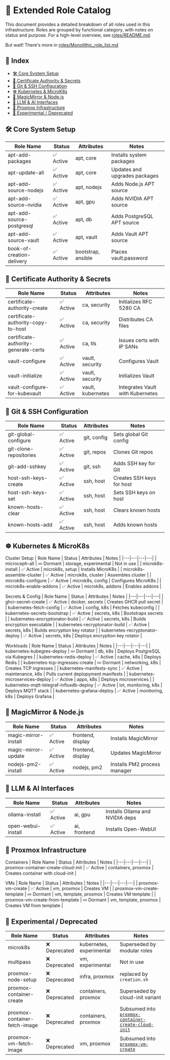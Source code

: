 # 🧩 Extended Role Catalog
This document provides a detailed breakdown of all roles used in this infrastructure. Roles are grouped by functional category, with notes on status and purpose. 
For a high-level overview, see [roles/README.md](./README.md).

But wait! There's more in [roles/Monolithic_role_list.md](./Monolithic_role_list.md)

## 📘 Index
- [🛠️ Core System Setup](#️-core-system-setup)
- [🔐 Certificate Authority & Secrets](#-certificate-authority--secrets)
- [🧬 Git & SSH Configuration](#-git--ssh-configuration)
- [☸️ Kubernetes & MicroK8s](#-kubernetes--microk8s)
- [🧙 MagicMirror & Node.js](#-magicmirror--nodejs)
- [🧠 LLM & AI Interfaces](#-llm--ai-interfaces)
- [🧱 Proxmox Infrastructure](#-proxmox-infrastructure)
- [🧪 Experimental / Deprecated](#-experimental--deprecated)

## 🛠️ Core System Setup
| Role Name | Status | Attributes | Notes | 
|---|---|---|---|
| apt-add-packages | ✅ Active | apt, core | Installs system packages | 
| apt-update-all | ✅ Active | apt, core | Updates and upgrades packages | 
| apt-add-source-nodejs | ✅ Active | apt, nodejs | Adds Node.js APT source | 
| apt-add-source-nvidia | ✅ Active | apt, gpu | Adds NVIDIA APT source | 
| apt-add-source-postgresql | ✅ Active | apt, db | Adds PostgreSQL APT source | 
| apt-add-source-vault | ✅ Active | apt, vault | Adds Vault APT source | 
| book-of-creation-delivery | ✅ Active | bootstrap, ansible | Places vault.password | 


## 🔐 Certificate Authority & Secrets
| Role Name | Status | Attributes | Notes | 
|---|---|---|---|
| certificate-authority-create | ✅ Active | ca, security | Initializes RFC 5280 CA | 
| certificate-authority-copy-to-host | ✅ Active | ca, security | Distributes CA files | 
| certificate-authority-generate-certs | ✅ Active | ca, tls | Issues certs with IP SANs | 
| vault-configure | ✅ Active | vault, security | Configures Vault | 
| vault-initialize | ✅ Active | vault, security | Initializes Vault | 
| vault-configure-for-kubevault | ✅ Active | vault, kubernetes | Integrates Vault with Kubernetes | 


## 🧬 Git & SSH Configuration
| Role Name | Status | Attributes | Notes | 
|---|---|---|---|
| git-global-configure | ✅ Active | git, config | Sets global Git config | 
| git-clone-repositories | ✅ Active | git, repos | Clones Git repos | 
| git-add-sshkey | ✅ Active | git, ssh | Adds SSH key for Git | 
| host-ssh-keys-create | ✅ Active | ssh, host | Creates SSH keys for host | 
| host-ssh-keys-set | ✅ Active | ssh, host | Sets SSH keys on host | 
| known-hosts-clear | ✅ Active | ssh, host | Clears known hosts | 
| known-hosts-add | ✅ Active | ssh, host | Adds known hosts | 

## ☸️ Kubernetes & MicroK8s
Cluster Setup
| Role Name | Status | Attributes | Notes | 
|---|---|---|---|
| microceph-all | 💤 Dormant | storage, experimental | Not in use | 
| microk8s-install | ✅ Active | microk8s, setup | Installs MicroK8s | 
| microk8s-assemble-cluster | ✅ Active | microk8s, cluster | Assembles cluster | 
| microk8s-configure | ✅ Active | microk8s, config | Configures MicroK8s | 
| microk8s-enable-addons | ✅ Active | microk8s, addons | Enables addons | 

Secrets & Config
| Role Name | Status | Attributes | Notes | 
|---|---|---|---|
| ghcr-secret-create | ✅ Active | docker, secrets | Creates GHCR pull secret | 
| kubernetes-fetch-config | ✅ Active | config, k8s | Fetches kubeconfig | 
| kubernetes-secrets-bootstrap | ✅ Active | secrets, k8s | Bootstraps secrets | 
| kubernetes-encryptonator-build | ✅ Active | secrets, k8s | Builds encryption executable | 
| kubernetes-recryptonator-build | ✅ Active | secrets, k8s | Builds encryption key rotator | 
| kubernetes-recryptonator-deploy | ✅ Active | secrets, k8s | Deploys encryption key rotator |


 Workloads
| Role Name | Status | Attributes | Notes | 
|---|---|---|---|
| kubernetes-kubegres-deploy | 💤 Dormant | db, k8s | Deploys PostgreSQL via Kubegres | 
| kubernetes-redis-deploy | ✅ Active | cache, k8s | Deploys Redis | 
| kubernetes-tcp-ingresses-create | 💤 Dormant | networking, k8s | Creates TCP ingresses | 
| kubernetes-manifests-sync | ✅ Active | maintenance, k8s | Pulls current deplopyment manifests | 
| kubernetes-microservices-deploy | ✅ Active | apps, k8s | Deploys microservices | 
| kubernetes-mqtt-telegraf-influxdb-deploy | ✅ Active | iot, monitoring, k8s | Deploys MQTT stack | 
| kubernetes-grafana-deploy | ✅ Active | monitoring, k8s | Deploys Grafana | 


## 🧙 MagicMirror & Node.js
| Role Name | Status | Attributes | Notes | 
|---|---|---|---|
| magic-mirror-install | ✅ Active | frontend, display | Installs MagicMirror | 
| magic-mirror-update | ✅ Active | frontend, display | Updates MagicMirror | 
| nodejs-pm2-install | ✅ Active | nodejs, pm2 | Installs PM2 process manager | 

## 🧠 LLM & AI Interfaces
| Role Name | Status | Attributes | Notes | 
|---|---|---|---|
| ollama-install | ✅ Active | ai, gpu | Installs Ollama and NVIDIA deps | 
| open-webui-install | ✅ Active | ai, frontend | Installs Open-WebUI | 

## 🧱 Proxmox Infrastructure
 
Containers
| Role Name | Status | Attributes | Notes | 
|---|---|---|---|
| proxmox-container-create-cloud-init | ✅ Active | containers, proxmox | Creates container with cloud-init | 

VMs
| Role Name | Status | Attributes | Notes | 
|---|---|---|---|
| proxmox-vm-create | ✅ Active | vm, proxmox | Creates VM |
| proxmox-vm-create-template | 💤 Dormant | vm, template, proxmox | Creates VM template | 
| proxmox-vm-create-from-template | 💤 Dormant | vm, template, proxmox | Creates VM from template | 



## 🧪 Experimental / Deprecated
| Role Name | Status | Attributes | Notes | 
|---|---|---|---|
| microk8s | ❌ Deprecated | kubernetes, experimental | Superseded by modular roles | 
| multipass | ❌ Deprecated | vm, experimental | Not in use | 
| proxmox-node-setup | ❌ Deprecated | infra, proxmox | replaced by `creation.sh` |
| proxmox-container-create | ❌ Deprecated | containers, proxmox | Superseded by cloud-init variant | 
| proxmox-container-fetch-image | ❌ Deprecated | containers, proxmox | Subsumed into [`proxmox-container-create-cloud-init`](#Containers) | 
| proxmox-vm-fetch-image | ❌ Deprecated | vm, proxmox | Subsumed into [`proxmox-vm-create`](#VMs) | 

